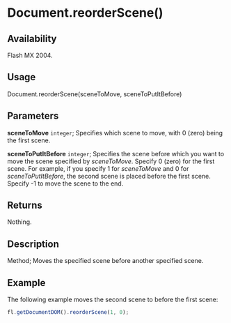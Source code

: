 # Document.reorderScene()

## Availability

Flash MX 2004.

## Usage

Document.reorderScene(sceneToMove, sceneToPutItBefore)

## Parameters

**sceneToMove** `integer`; Specifies which scene to move, with 0 (zero) being the first scene.

**sceneToPutItBefore** `integer`; Specifies the scene before which you want to move the scene specified by *sceneToMove*. Specify 0 (zero) for the first scene. For example, if you specify 1 for *sceneToMove* and 0 for *sceneToPutItBefore*, the second scene is placed before the first scene. Specify -1 to move the scene to the end.

## Returns

Nothing.

## Description

Method; Moves the specified scene before another specified scene.

## Example

The following example moves the second scene to before the first scene:

```javascript
fl.getDocumentDOM().reorderScene(1, 0);
```
